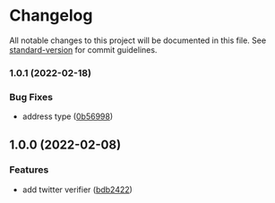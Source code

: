 # Changelog

All notable changes to this project will be documented in this file. See [standard-version](https://github.com/conventional-changelog/standard-version) for commit guidelines.

### 1.0.1 (2022-02-18)

### Bug Fixes

- address type ([0b56998](https://github.com/cyberconnecthq/twitter-verify-front/commit/0b569982d20afe3582243772eb44369368d51b87))

## 1.0.0 (2022-02-08)

### Features

- add twitter verifier ([bdb2422](https://github.com/cyberconnecthq/twitter-verify-front/commit/bdb2422bac6eb654a2ae363fa1cd505f288659c6))
